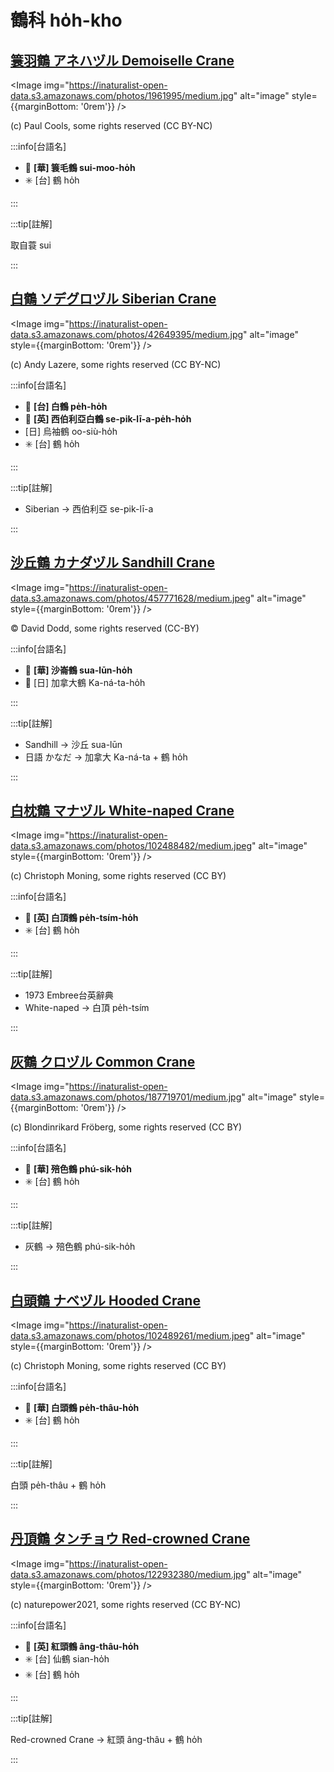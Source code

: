 # 鶴科 ho̍h-kho

## [簑羽鶴 アネハヅル Demoiselle Crane](https://ebird.org/species/demcra1)

<Image img="https://inaturalist-open-data.s3.amazonaws.com/photos/1961995/medium.jpg" alt="image" style={{marginBottom: '0rem'}} />

<p className="image-caption">
(c) Paul Cools, some rights reserved (CC BY-NC)
</p>

:::info[台語名]

- 🎯 **[華] 簑毛鶴 sui-moo-ho̍h**
- ✳️ [台] 鶴 ho̍h

:::

:::tip[註解]

取自蓑 sui

:::

## [白鶴 ソデグロヅル Siberian Crane](https://ebird.org/species/sibcra1)

<Image img="https://inaturalist-open-data.s3.amazonaws.com/photos/42649395/medium.jpg" alt="image" style={{marginBottom: '0rem'}} />

<p className="image-caption">
(c) Andy Lazere, some rights reserved (CC BY-NC)
</p>

:::info[台語名]

- 🎯 **[台] 白鶴 pe̍h-ho̍h**
- 🎯 **[英] 西伯利亞白鶴 se-pik-lī-a-pe̍h-ho̍h**
- [日] 烏袖鶴 oo-siù-ho̍h
- ✳️ [台] 鶴 ho̍h

:::

:::tip[註解]

- Siberian -> 西伯利亞 se-pik-lī-a

:::

## [沙丘鶴 カナダヅル Sandhill Crane](https://ebird.org/species/sancra)

<Image img="https://inaturalist-open-data.s3.amazonaws.com/photos/457771628/medium.jpeg" alt="image" style={{marginBottom: '0rem'}} />

<p className="image-caption">
© David Dodd, some rights reserved (CC-BY)
</p>

:::info[台語名]

- 🎯 **[華] 沙崙鶴 sua-lūn-ho̍h**
- 🎯 [日] 加拿大鶴 Ka-ná-ta-ho̍h

:::

:::tip[註解]

- Sandhill -> 沙丘 sua-lūn
- 日語 かなだ -> 加拿大 Ka-ná-ta + 鶴 ho̍h

:::

## [白枕鶴 マナヅル White-naped Crane](https://ebird.org/species/whncra1)

<Image img="https://inaturalist-open-data.s3.amazonaws.com/photos/102488482/medium.jpeg" alt="image" style={{marginBottom: '0rem'}} />

<p className="image-caption">
(c) Christoph Moning, some rights reserved (CC BY)
</p>

:::info[台語名]

- 🎯 **[英] 白頂鶴 pe̍h-tsím-ho̍h**
- ✳️ [台] 鶴 ho̍h

:::

:::tip[註解]

- 1973 Embree台英辭典
- White-naped -> 白頂 pe̍h-tsím

:::

## [灰鶴 クロヅル Common Crane](https://ebird.org/species/comcra)

<Image img="https://inaturalist-open-data.s3.amazonaws.com/photos/187719701/medium.jpg" alt="image" style={{marginBottom: '0rem'}} />

<p className="image-caption">
(c) Blondinrikard Fröberg, some rights reserved (CC BY)
</p>

:::info[台語名]

- 🎯 **[華] 殕色鶴 phú-sik-ho̍h**
- ✳️ [台] 鶴 ho̍h

:::

:::tip[註解]

- 灰鶴 -> 殕色鶴 phú-sik-ho̍h

:::

## [白頭鶴 ナベヅル Hooded Crane](https://ebird.org/species/hoocra1)

<Image img="https://inaturalist-open-data.s3.amazonaws.com/photos/102489261/medium.jpeg" alt="image" style={{marginBottom: '0rem'}} />

<p className="image-caption">
(c) Christoph Moning, some rights reserved (CC BY)
</p>

:::info[台語名]

- 🎯 **[華] 白頭鶴 pe̍h-thâu-ho̍h**
- ✳️ [台] 鶴 ho̍h

:::

:::tip[註解]

白頭 pe̍h-thâu + 鶴 ho̍h

:::

## [丹頂鶴 タンチョウ Red-crowned Crane](https://ebird.org/species/reccra1)

<Image img="https://inaturalist-open-data.s3.amazonaws.com/photos/122932380/medium.jpg" alt="image" style={{marginBottom: '0rem'}} />

<p className="image-caption">
(c) naturepower2021, some rights reserved (CC BY-NC)
</p>

:::info[台語名]

- 🎯 **[英] 紅頭鶴 âng-thâu-ho̍h**
- ✳️ [台] 仙鶴 sian-ho̍h
- ✳️ [台] 鶴 ho̍h

:::

:::tip[註解]

Red-crowned Crane -> 紅頭 âng-thâu + 鶴 ho̍h

:::
